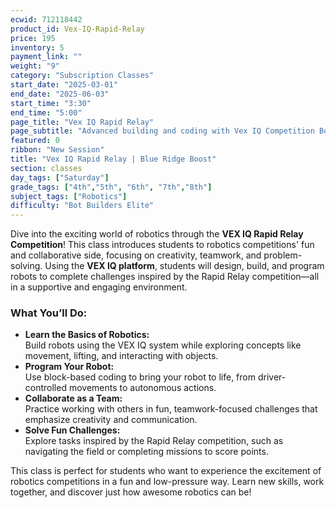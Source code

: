 ```yaml
---
ecwid: 712118442
product_id: Vex-IQ-Rapid-Relay
price: 195
inventory: 5
payment_link: ""
weight: "9"
category: "Subscription Classes"
start_date: "2025-03-01"
end_date: "2025-06-03"
start_time: "3:30"
end_time: "5:00"
page_title: "Vex IQ Rapid Relay"
page_subtitle: "Advanced building and coding with Vex IQ Competition Bot"
featured: 0
ribbon: "New Session"
title: "Vex IQ Rapid Relay | Blue Ridge Boost"
section: classes
day_tags: ["Saturday"]
grade_tags: ["4th","5th", "6th", "7th","8th"]
subject_tags: ["Robotics"]
difficulty: "Bot Builders Elite"
---
```

<p>Dive into the exciting world of robotics through the <strong>VEX IQ Rapid Relay Competition</strong>! This class introduces students to robotics competitions' fun and collaborative side, focusing on creativity, teamwork, and problem-solving. Using the <strong>VEX IQ platform</strong>, students will design, build, and program robots to complete challenges inspired by the Rapid Relay competition—all in a supportive and engaging environment.</p><h3><strong>What You’ll Do:</strong></h3><ul> <li><strong>Learn the Basics of Robotics:</strong><br> Build robots using the VEX IQ system while exploring concepts like movement, lifting, and interacting with objects.</li> <li><strong>Program Your Robot:</strong><br> Use block-based coding to bring your robot to life, from driver-controlled movements to autonomous actions.</li> <li><strong>Collaborate as a Team:</strong><br> Practice working with others in fun, teamwork-focused challenges that emphasize creativity and communication.</li> <li><strong>Solve Fun Challenges:</strong><br> Explore tasks inspired by the Rapid Relay competition, such as navigating the field or completing missions to score points.</li> </ul><p>This class is perfect for students who want to experience the excitement of robotics competitions in a fun and low-pressure way. Learn new skills, work together, and discover just how awesome robotics can be!</p>
